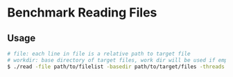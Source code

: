 # Benchmark Reading Files

## Usage

``` bash
# file: each line in file is a relative path to target file
# workdir: base directory of target files, work dir will be used if empty
$ ./read -file path/to/filelist -basedir path/to/target/files -threads 1 -interval 10
```

